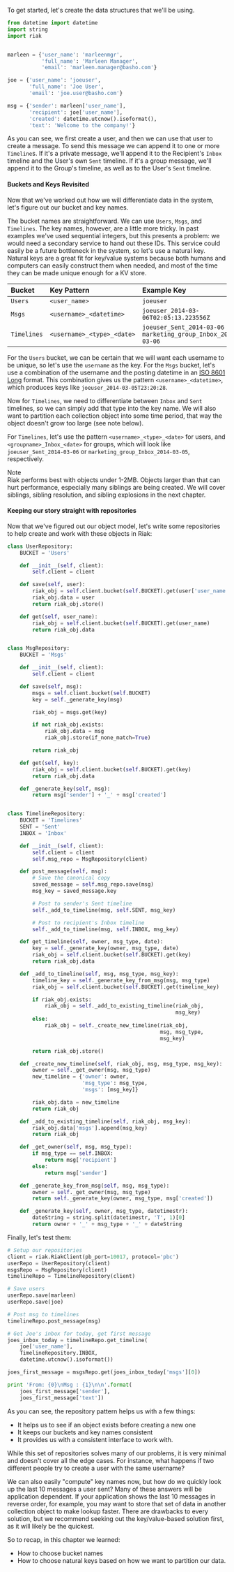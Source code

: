 

To get started, let's create the data structures that we'll be using.

```python
from datetime import datetime
import string
import riak


marleen = {'user_name': 'marleenmgr',
           'full_name': 'Marleen Manager',
           'email': 'marleen.manager@basho.com'}

joe = {'user_name': 'joeuser',
       'full_name': 'Joe User',
       'email': 'joe.user@basho.com'}

msg = {'sender': marleen['user_name'],
       'recipient': joe['user_name'],
       'created': datetime.utcnow().isoformat(),
       'text': 'Welcome to the company!'}
```

As you can see, we first create a user, and then we can use that user to
create a message. To send this message we can append it to one or more
`Timeline`s. If it's a private message, we'll append it to the
Recipient's `Inbox` timeline and the User's own `Sent` timeline. If it's
a group message, we'll append it to the Group's timeline, as well as to
the User's `Sent` timeline.

#### Buckets and Keys Revisited

Now that we've worked out how we will differentiate data in the system,
let's figure out our bucket and key names.

The bucket names are straightforward. We can use `Users`, `Msgs`, and
`Timelines`. The key names, however, are a little more tricky. In past
examples we've used sequential integers, but this presents a problem: we
would need a secondary service to hand out these IDs. This service could
easily be a future bottleneck in the system, so let's use a natural key.
Natural keys are a great fit for key/value systems because both humans
and computers can easily construct them when needed, and most of the
time they can be made unique enough for a KV store.


Bucket | Key Pattern | Example Key
:------|:------------|:-----------
`Users` | `<user_name>` | `joeuser`
`Msgs` | `<username>_<datetime>` | `joeuser_2014-03-06T02:05:13.223556Z`
`Timelines` | `<username>_<type>_<date>` | `joeuser_Sent_2014-03-06`<br /> `marketing_group_Inbox_2014-03-06` |

For the `Users` bucket, we can be certain that we will want each
username to be unique, so let's use the `username` as the key.  For the
`Msgs` bucket, let's use a combination of the username and the posting
datetime in an [ISO 8601 Long](http://en.wikipedia.org/wiki/ISO_8601)
format. This combination gives us the pattern `<username>_<datetime>`,
which produces keys like `joeuser_2014-03-05T23:20:28`.

Now for `Timelines`, we need to differentiate between `Inbox` and `Sent`
timelines, so we can simply add that type into the key name. We will
also want to partition each collection object into some time period,
that way the object doesn't grow too large (see note below).

For `Timelines`, let's use the pattern `<username>_<type>_<date>` for
users, and `<groupname>_Inbox_<date>` for groups, which will look like
`joeuser_Sent_2014-03-06` or `marketing_group_Inbox_2014-03-05`,
respectively.

<div class="note">
<div class="title">Note</div>
Riak performs best with objects under 1-2MB. Objects larger than that
can hurt performance, especially many siblings are being created. We
will cover siblings, sibling resolution, and sibling explosions in the
next chapter.
</div>

#### Keeping our story straight with repositories

Now that we've figured out our object model, let's write some
repositories to help create and work with these objects in Riak:

```python
class UserRepository:
    BUCKET = 'Users'

    def __init__(self, client):
        self.client = client

    def save(self, user):
        riak_obj = self.client.bucket(self.BUCKET).get(user['user_name'])
        riak_obj.data = user
        return riak_obj.store()

    def get(self, user_name):
        riak_obj = self.client.bucket(self.BUCKET).get(user_name)
        return riak_obj.data


class MsgRepository:
    BUCKET = 'Msgs'

    def __init__(self, client):
        self.client = client

    def save(self, msg):
        msgs = self.client.bucket(self.BUCKET)
        key = self._generate_key(msg)

        riak_obj = msgs.get(key)

        if not riak_obj.exists:
            riak_obj.data = msg
            riak_obj.store(if_none_match=True)

        return riak_obj

    def get(self, key):
        riak_obj = self.client.bucket(self.BUCKET).get(key)
        return riak_obj.data

    def _generate_key(self, msg):
        return msg['sender'] + '_' + msg['created']


class TimelineRepository:
    BUCKET = 'Timelines'
    SENT = 'Sent'
    INBOX = 'Inbox'

    def __init__(self, client):
        self.client = client
        self.msg_repo = MsgRepository(client)

    def post_message(self, msg):
        # Save the canonical copy
        saved_message = self.msg_repo.save(msg)
        msg_key = saved_message.key

        # Post to sender's Sent timeline
        self._add_to_timeline(msg, self.SENT, msg_key)

        # Post to recipient's Inbox timeline
        self._add_to_timeline(msg, self.INBOX, msg_key)

    def get_timeline(self, owner, msg_type, date):
        key = self._generate_key(owner, msg_type, date)
        riak_obj = self.client.bucket(self.BUCKET).get(key)
        return riak_obj.data

    def _add_to_timeline(self, msg, msg_type, msg_key):
        timeline_key = self._generate_key_from_msg(msg, msg_type)
        riak_obj = self.client.bucket(self.BUCKET).get(timeline_key)

        if riak_obj.exists:
            riak_obj = self._add_to_existing_timeline(riak_obj,
                                                      msg_key)
        else:
            riak_obj = self._create_new_timeline(riak_obj,
                                                 msg, msg_type,
                                                 msg_key)

        return riak_obj.store()

    def _create_new_timeline(self, riak_obj, msg, msg_type, msg_key):
        owner = self._get_owner(msg, msg_type)
        new_timeline = {'owner': owner,
                        'msg_type': msg_type,
                        'msgs': [msg_key]}

        riak_obj.data = new_timeline
        return riak_obj

    def _add_to_existing_timeline(self, riak_obj, msg_key):
        riak_obj.data['msgs'].append(msg_key)
        return riak_obj

    def _get_owner(self, msg, msg_type):
        if msg_type == self.INBOX:
            return msg['recipient']
        else:
            return msg['sender']

    def _generate_key_from_msg(self, msg, msg_type):
        owner = self._get_owner(msg, msg_type)
        return self._generate_key(owner, msg_type, msg['created'])

    def _generate_key(self, owner, msg_type, datetimestr):
        dateString = string.split(datetimestr, 'T', 1)[0]
        return owner + '_' + msg_type + '_' + dateString

```

Finally, let's test them:

```python
# Setup our repositories
client = riak.RiakClient(pb_port=10017, protocol='pbc')
userRepo = UserRepository(client)
msgsRepo = MsgRepository(client)
timelineRepo = TimelineRepository(client)

# Save users
userRepo.save(marleen)
userRepo.save(joe)

# Post msg to timelines
timelineRepo.post_message(msg)

# Get Joe's inbox for today, get first message
joes_inbox_today = timelineRepo.get_timeline(
    joe['user_name'],
    TimelineRepository.INBOX,
    datetime.utcnow().isoformat())

joes_first_message = msgsRepo.get(joes_inbox_today['msgs'][0])

print 'From: {0}\nMsg : {1}\n\n'.format(
    joes_first_message['sender'],
    joes_first_message['text'])

```

As you can see, the repository pattern helps us with a few things:

* It helps us to see if an object exists before creating a new one
* It keeps our buckets and key names consistent
* It provides us with a consistent interface to work with.

While this set of repositories solves many of our problems, it is very
minimal and doesn't cover all the edge cases. For instance, what happens
if two different people try to create a user with the same username?

We can also easily "compute" key names now, but how do we quickly look
up the last 10 messages a user sent? Many of these answers will be
application dependent. If your application shows the last 10 messages in
reverse order, for example, you may want to store that set of data in
another collection object to make lookup faster. There are drawbacks to
every solution, but we recommend seeking out the key/value-based
solution first, as it will likely be the quickest.

<!-- @task, "text" : "Try out the Msgy example." -->

So to recap, in this chapter we learned:

* How to choose bucket names
* How to choose natural keys based on how we want to partition our data.
